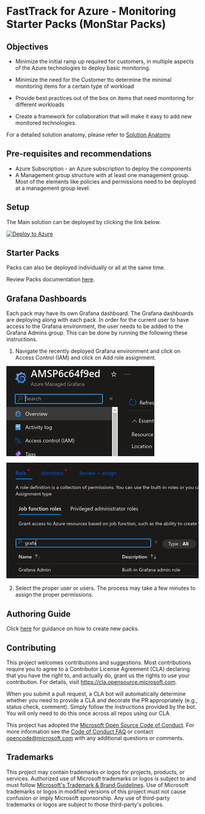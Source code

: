 # FastTrack for Azure - Monitoring Starter Packs (MonStar Packs)

## Objectives

- Minimize the initial ramp up required for customers, in multiple aspects of the Azure technologies to deploy basic monitoring.

- Minimize the need for the Customer tto determine the minimal monitoring items for a certain type of workload 

- Provide best practices out of the box on items that need monitoring for different workloads 

- Create a framework for collaboration that will make it easy to add new monitored technologies. 

For a detailed solution anatomy, please refer to [Solution Anatomy](./Docs/solution-anatomy.md)

## Pre-requisites and recommendations

- Azure Subscription - an Azure subscription to deploy the components
- A Management group structure with at least one management group. Most of the elements like policies and permissions need to be deployed at a management group level.

## Setup

The Main solution can be deployed by clicking the link below.

[![Deploy to Azure](https://aka.ms/deploytoazurebutton)](https://portal.azure.com/#blade/Microsoft_Azure_CreateUIDef/CustomDeploymentBlade/uri/https%3A%2F%2Fraw.githubusercontent.com%2FAzure%2FAzureMonitorStarterPacks%2Fmain%2Fsetup%2FCustomSetup%2Fmonstar.json/uiFormDefinitionUri/https%3A%2F%2Fraw.githubusercontent.com%2FAzure%2FAzureMonitorStarterPacks%2Fmain%2Fsetup%2FCustomSetup%2Fsetup.json)

## Starter Packs

Packs can also be deployed individually or all at the same time.

Review Packs documentation [here](./Packs/README.md).

## Grafana Dashboards

Each pack may have its own Grafana dashboard. The Grafana dashboards are deploying along with each pack.
In order for the current user to have access to the Grafana environment, the user needs to be added to the Grafana Admins group. This can be done by running the following these instructions.

1. Navigate the recently deployed Grafana environment and click on Access Control (IAM) and click on Add role assignment.

![Alt text](./Docs/media/grafana1.png)

![Alt text](./Docs/media/grafana2.png)

2. Select the proper user or users. The process may take a few minutes to assign the proper permissions.

## Authoring Guide

Click [here](./Docs/authoring.md) for guidance on how to create new packs.

## Contributing

This project welcomes contributions and suggestions.  Most contributions require you to agree to a
Contributor License Agreement (CLA) declaring that you have the right to, and actually do, grant us
the rights to use your contribution. For details, visit https://cla.opensource.microsoft.com.

When you submit a pull request, a CLA bot will automatically determine whether you need to provide
a CLA and decorate the PR appropriately (e.g., status check, comment). Simply follow the instructions
provided by the bot. You will only need to do this once across all repos using our CLA.

This project has adopted the [Microsoft Open Source Code of Conduct](https://opensource.microsoft.com/codeofconduct/).
For more information see the [Code of Conduct FAQ](https://opensource.microsoft.com/codeofconduct/faq/) or
contact [opencode@microsoft.com](mailto:opencode@microsoft.com) with any additional questions or comments.

## Trademarks

This project may contain trademarks or logos for projects, products, or services. Authorized use of Microsoft 
trademarks or logos is subject to and must follow 
[Microsoft's Trademark & Brand Guidelines](https://www.microsoft.com/en-us/legal/intellectualproperty/trademarks/usage/general).
Use of Microsoft trademarks or logos in modified versions of this project must not cause confusion or imply Microsoft sponsorship.
Any use of third-party trademarks or logos are subject to those third-party's policies.
